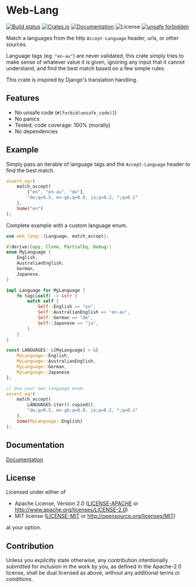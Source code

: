 # Web-Lang

[![Build status](https://github.com/alvra/web-lang/actions/workflows/check.yml/badge.svg?branch=main)](https://github.com/alvra/web-lang/actions/workflows/check.yml)
[![Crates.io](https://img.shields.io/crates/v/web-lang)](https://crates.io/crates/web-lang)
[![Documentation](https://docs.rs/web-lang/badge.svg)](https://docs.rs/web-lang)
![License](https://img.shields.io/crates/l/web-lang)
[![unsafe forbidden](https://img.shields.io/badge/unsafe-forbidden-success.svg)](https://github.com/rust-secure-code/safety-dance/)

Match a languages from the http `Accept-Language` header, urls, or other sources.

Language tags (eg: `"en-au"`) are never validated,
this crate simply tries to make sense of whatever value it is given,
ignoring any input that it cannot understand, and find the best match
based on a few simple rules.

This crate is inspired by Django's translation handling.

## Features

  * No unsafe code (`#[forbid(unsafe_code)]`)
  * No panics
  * Tested; code coverage: 100% (morally)
  * No dependencies

## Example

Simply pass an iterable of language tags and the `Accept-Language` header
to find the best match.

```rust
assert_eq!(
    match_accept(
        ["en", "en-au", "de"],
        "de;q=0.5, en-gb;q=0.9, ja;q=0.2, *;q=0.1"
    ),
    Some("en")
);
```

Complete example with a custom language enum.

```rust
use web_lang::{Language, match_accept};

#[derive(Copy, Clone, PartialEq, Debug)]
enum MyLanguage {
    English,
    AustralianEnglish,
    German,
    Japanese,
}

impl Language for MyLanguage {
    fn tag(&self) -> &str {
        match self {
            Self::English => "en",
            Self::AustralianEnglish => "en-au",
            Self::German => "de",
            Self::Japanese => "ja",
        }
    }
}

const LANGUAGES: &[MyLanguage] = &[
    MyLanguage::English,
    MyLanguage::AustralianEnglish,
    MyLanguage::German,
    MyLanguage::Japanese
];

// Use your own language enum.
assert_eq!(
    match_accept(
        LANGUAGES.iter().copied(),
        "de;q=0.5, en-gb;q=0.9, ja;q=0.2, *;q=0.1"
    ),
    Some(MyLanguage::English)
);
```

## Documentation

[Documentation](https://lib.rs/crates/web-lang)

## License

Licensed under either of

 * Apache License, Version 2.0
   ([LICENSE-APACHE](LICENSE-APACHE) or http://www.apache.org/licenses/LICENSE-2.0)
 * MIT license
   ([LICENSE-MIT](LICENSE-MIT) or http://opensource.org/licenses/MIT)

at your option.

## Contribution

Unless you explicitly state otherwise, any contribution intentionally submitted
for inclusion in the work by you, as defined in the Apache-2.0 license, shall be
dual licensed as above, without any additional terms or conditions.
